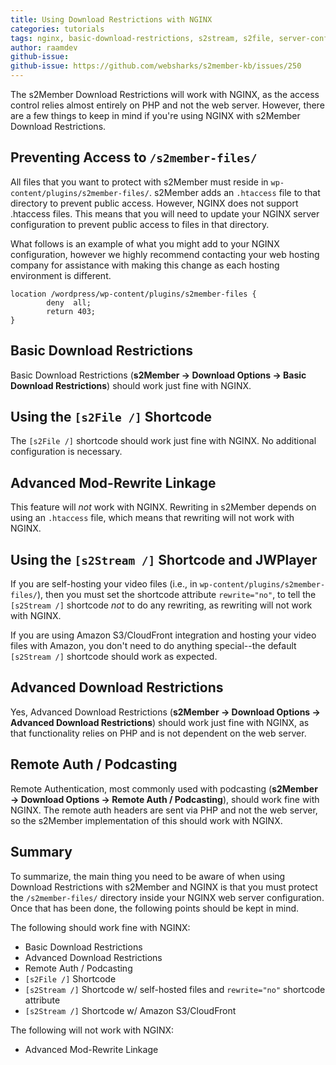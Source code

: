 ```yaml
---
title: Using Download Restrictions with NGINX
categories: tutorials
tags: nginx, basic-download-restrictions, s2stream, s2file, server-config-files, download-options
author: raamdev
github-issue:
github-issue: https://github.com/websharks/s2member-kb/issues/250
---
```


The s2Member Download Restrictions will work with NGINX, as the access control relies almost entirely on PHP and not the web server. However, there are a few things to keep in mind if you're using NGINX with s2Member Download Restrictions.

## Preventing Access to `/s2member-files/`

All files that you want to protect with s2Member must reside in `wp-content/plugins/s2member-files/`. s2Member adds an `.htaccess` file to that directory to prevent public access. However, NGINX does not support .htaccess files. This means that you will need to update your NGINX server configuration to prevent public access to files in that directory.

What follows is an example of what you might add to your NGINX configuration, however we highly recommend contacting your web hosting company for assistance with making this change as each hosting environment is different.

```
location /wordpress/wp-content/plugins/s2member-files {
        deny  all;
        return 403;
}
```

## Basic Download Restrictions

Basic Download Restrictions (**s2Member → Download Options → Basic Download Restrictions**) should work just fine with NGINX.

## Using the `[s2File /]` Shortcode

The `[s2File /]` shortcode should work just fine with NGINX. No additional configuration is necessary.

## Advanced Mod-Rewrite Linkage

This feature will _not_ work with NGINX. Rewriting in s2Member depends on using an `.htaccess` file, which means that rewriting will not work with NGINX.

## Using the `[s2Stream /]` Shortcode and JWPlayer

If you are self-hosting your video files (i.e., in `wp-content/plugins/s2member-files/`), then you must set the shortcode attribute `rewrite="no"`, to tell the `[s2Stream /]` shortcode _not_ to do any rewriting, as rewriting will not work with NGINX.

If you are using Amazon S3/CloudFront integration and hosting your video files with Amazon, you don't need to do anything special--the default `[s2Stream /]` shortcode should work as expected. 

## Advanced Download Restrictions

Yes, Advanced Download Restrictions (**s2Member → Download Options → Advanced Download Restrictions**) should work just fine with NGINX, as that functionality relies on PHP and is not dependent on the web server.

## Remote Auth / Podcasting

Remote Authentication, most commonly used with podcasting (**s2Member → Download Options → Remote Auth / Podcasting**), should work fine with NGINX. The remote auth headers are sent via PHP and not the web server, so the s2Member implementation of this should work with NGINX.

## Summary

To summarize, the main thing you need to be aware of when using Download Restrictions with s2Member and NGINX is that you must protect the `/s2member-files/` directory inside your NGINX web server configuration. Once that has been done, the following points should be kept in mind.

The following should work fine with NGINX:

- Basic Download Restrictions
- Advanced Download Restrictions
- Remote Auth / Podcasting
- `[s2File /]` Shortcode
- `[s2Stream /]` Shortcode w/ self-hosted files and `rewrite="no"` shortcode attribute
- `[s2Stream /]` Shortcode w/ Amazon S3/CloudFront

The following will not work with NGINX:

- Advanced Mod-Rewrite Linkage

